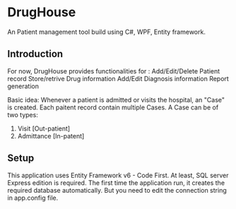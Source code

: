 # DrugHouse
An Patient management tool build using C#, WPF, Entity framework.

## Introduction

For now, DrugHouse provides functionalities for :
Add/Edit/Delete Patient record
Store/retrive Drug information
Add/Edit Diagnosis information
Report generation

Basic idea:
Whenever a patient is admitted or visits the hospital, an "Case" is created. Each paitent record contain multiple Cases. 
A Case can be of two types:
1. Visit [Out-patient]
2. Admittance [In-patent]


## Setup
This application uses Entity Framework v6 - Code First. At least, SQL server Express edition is required.
The first time the application run, it creates the required database automatically. But you need to edit the connection string in app.config file.
